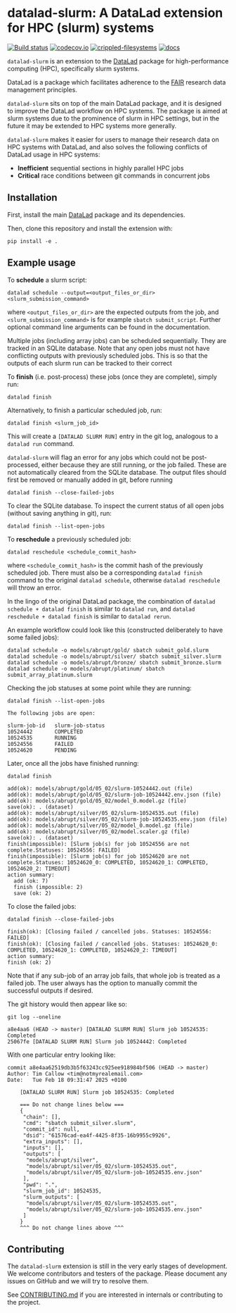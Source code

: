 # datalad-slurm: A DataLad extension for HPC (slurm) systems

[![Build status](https://ci.appveyor.com/api/projects/status/g9von5wtpoidcecy/branch/main?svg=true)](https://ci.appveyor.com/project/mih/datalad-extension-template/branch/main) [![codecov.io](https://codecov.io/github/datalad/datalad-extension-template/coverage.svg?branch=main)](https://codecov.io/github/datalad/datalad-extension-template?branch=main) [![crippled-filesystems](https://github.com/datalad/datalad-extension-template/workflows/crippled-filesystems/badge.svg)](https://github.com/datalad/datalad-extension-template/actions?query=workflow%3Acrippled-filesystems) [![docs](https://github.com/datalad/datalad-extension-template/workflows/docs/badge.svg)](https://github.com/datalad/datalad-extension-template/actions?query=workflow%3Adocs)


`datalad-slurm` is an extension to the [DataLad](http://datalad.org) package for high-performance computing (HPC), specifically slurm systems. 

DataLad is a package which facilitates adherence to the [FAIR](https://www.nature.com/articles/sdata201618) research data management principles.

`datalad-slurm` sits on top of the main DataLad package, and it is designed to improve the DataLad workflow on HPC systems. The package is aimed at slurm systems due to the prominence of slurm in HPC settings, but in the future it may be extended to HPC systems more generally. 

`datalad-slurm` makes it easier for users to manage their research data on HPC systems with DataLad, and also solves the following conflicts of DataLad usage in HPC systems:

- **Inefficient** sequential sections in highly parallel HPC jobs
- **Critical** race conditions between git commands in concurrent jobs

## Installation

First, install the main [DataLad](http://datalad.org) package and its dependencies.

Then, clone this repository and install the extension with:

    pip install -e .

## Example usage

To **schedule** a slurm script:

    datalad schedule --output=<output_files_or_dir> <slurm_submission_command>

where `<output_files_or_dir>` are the expected outputs from the job, and `<slurm_submission_command>` is for example `sbatch submit_script`. Further optional command line arguments can be found in the documentation.

Multiple jobs (including array jobs) can be scheduled sequentially. They are tracked in an SQLite database. Note that any open jobs must not have conflicting outputs with previously scheduled jobs. This is so that the outputs of each slurm run can be tracked to their correct 

To **finish** (i.e. post-process) these jobs (once they are complete), simply run:

    datalad finish

Alternatively, to finish a particular scheduled job, run:

    datalad finish <slurm_job_id>

This will create a `[DATALAD SLURM RUN]` entry in the git log, analogous to a `datalad run` command.

`datalad-slurm` will flag an error for any jobs which could not be post-processed, either because they are still running, or the job failed. These are not automatically cleared from the SQLite database. The output files should first be removed or manually added in git, before running

    datalad finish --close-failed-jobs

To clear the SQLite database. To inspect the current status of all open jobs (without saving anything in git), run:

    datalad finish --list-open-jobs

To **reschedule** a previously scheduled job:

    datalad reschedule <schedule_commit_hash>

where `<schedule_commit_hash>` is the commit hash of the previously scheduled job. There must also be a corresponding `datalad finish` command to the original `datalad schedule`, otherwise `datalad reschedule` will throw an error.

In the lingo of the original DataLad package, the combination of `datalad schedule + datalad finish` is similar to `datalad run`, and `datalad reschedule + datalad finish` is similar to `datalad rerun`.

An example workflow could look like this (constructed deliberately to have some failed jobs):

    datalad schedule -o models/abrupt/gold/ sbatch submit_gold.slurm
    datalad schedule -o models/abrupt/silver/ sbatch submit_silver.slurm
    datalad schedule -o models/abrupt/bronze/ sbatch submit_bronze.slurm
    datalad schedule -o models/abrupt/platinum/ sbatch submit_array_platinum.slurm

Checking the job statuses at some point while they are running:

    datalad finish --list-open-jobs
    
    The following jobs are open: 

    slurm-job-id   slurm-job-status
    10524442       COMPLETED
    10524535       RUNNING
    10524556       FAILED
    10524620       PENDING

Later, once all the jobs have finished running:

    datalad finish
    
    add(ok): models/abrupt/gold/05_02/slurm-10524442.out (file)                                                                                                                                                         
    add(ok): models/abrupt/gold/05_02/slurm-job-10524442.env.json (file)                                                                                                                                                
    add(ok): models/abrupt/gold/05_02/model_0.model.gz (file)                                                                                                                                                           
    save(ok): . (dataset)                                                                                                                                                                                               
    add(ok): models/abrupt/silver/05_02/slurm-10524535.out (file)                                                                                                                                                       
    add(ok): models/abrupt/silver/05_02/slurm-job-10524535.env.json (file)                                                                                                                                              
    add(ok): models/abrupt/silver/05_02/model_0.model.gz (file)                                                                                                                                                         
    add(ok): models/abrupt/silver/05_02/model.scaler.gz (file)                                                                                                                                                          
    save(ok): . (dataset)                                                                                                                                                                                               
    finish(impossible): [Slurm job(s) for job 10524556 are not complete.Statuses: 10524556: FAILED]                                                                                                                     
    finish(impossible): [Slurm job(s) for job 10524620 are not complete.Statuses: 10524620_0: COMPLETED, 10524620_1: COMPLETED, 10524620_2: TIMEOUT]
    action summary:
      add (ok: 7)
      finish (impossible: 2)
      save (ok: 2)

To close the failed jobs:

    datalad finish --close-failed-jobs

    finish(ok): [Closing failed / cancelled jobs. Statuses: 10524556: FAILED]
    finish(ok): [Closing failed / cancelled jobs. Statuses: 10524620_0: COMPLETED, 10524620_1: COMPLETED, 10524620_2: TIMEOUT]
    action summary:
    finish (ok: 2)

Note that if any sub-job of an array job fails, that whole job is treated as a failed job. The user always has the option to manually commit the successful outputs if desired.

The git history would then appear like so:

    git log --oneline

    a8e4aa6 (HEAD -> master) [DATALAD SLURM RUN] Slurm job 10524535: Completed
    25067fe [DATALAD SLURM RUN] Slurm job 10524442: Completed

With one particular entry looking like:

    commit a8e4aa62519db3b5f63243cc925ee918984bf506 (HEAD -> master)
    Author: Tim Callow <tim@notmyrealemail.com>
    Date:   Tue Feb 18 09:31:47 2025 +0100

        [DATALAD SLURM RUN] Slurm job 10524535: Completed
    
        === Do not change lines below ===
        {
         "chain": [],
         "cmd": "sbatch submit_silver.slurm",
         "commit_id": null,
         "dsid": "61576cad-ea4f-4425-8f35-16b9955c9926",
         "extra_inputs": [],
         "inputs": [],
         "outputs": [
          "models/abrupt/silver",
          "models/abrupt/silver/05_02/slurm-10524535.out",
          "models/abrupt/silver/05_02/slurm-job-10524535.env.json"
         ],
         "pwd": ".",
         "slurm_job_id": 10524535,
         "slurm_outputs": [
          "models/abrupt/silver/05_02/slurm-10524535.out",
          "models/abrupt/silver/05_02/slurm-job-10524535.env.json"
         ]
        }
        ^^^ Do not change lines above ^^^


## Contributing

The `datalad-slurm` extension is still in the very early stages of development. We welcome contributors and testers of the package. Please document any issues on GitHub and we will try to resolve them.

See [CONTRIBUTING.md](CONTRIBUTING.md) if you are interested in internals or
contributing to the project.

